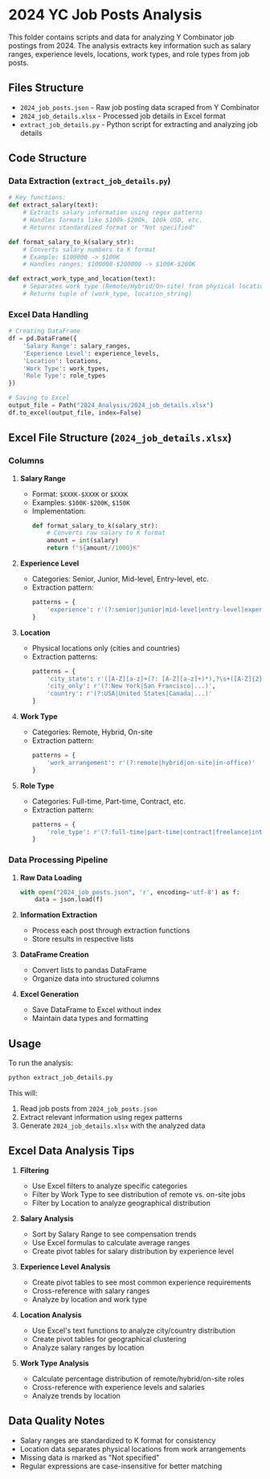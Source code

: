 # 2024 YC Job Posts Analysis

This folder contains scripts and data for analyzing Y Combinator job postings from 2024. The analysis extracts key information such as salary ranges, experience levels, locations, work types, and role types from job posts.

## Files Structure

- `2024_job_posts.json` - Raw job posting data scraped from Y Combinator
- `2024_job_details.xlsx` - Processed job details in Excel format
- `extract_job_details.py` - Python script for extracting and analyzing job details

## Code Structure

### Data Extraction (`extract_job_details.py`)

```python
# Key functions:
def extract_salary(text):
    # Extracts salary information using regex patterns
    # Handles formats like $100k-$200k, 100k USD, etc.
    # Returns standardized format or "Not specified"

def format_salary_to_k(salary_str):
    # Converts salary numbers to K format
    # Example: $100000 -> $100K
    # Handles ranges: $100000-$200000 -> $100K-$200K

def extract_work_type_and_location(text):
    # Separates work type (Remote/Hybrid/On-site) from physical locations
    # Returns tuple of (work_type, location_string)
```

### Excel Data Handling

```python
# Creating DataFrame
df = pd.DataFrame({
    'Salary Range': salary_ranges,
    'Experience Level': experience_levels,
    'Location': locations,
    'Work Type': work_types,
    'Role Type': role_types
})

# Saving to Excel
output_file = Path("2024_Analysis/2024_job_details.xlsx")
df.to_excel(output_file, index=False)
```

## Excel File Structure (`2024_job_details.xlsx`)

### Columns
1. **Salary Range**
   - Format: `$XXXK-$XXXK` or `$XXXK`
   - Examples: `$100K-$200K`, `$150K`
   - Implementation:
     ```python
     def format_salary_to_k(salary_str):
         # Converts raw salary to K format
         amount = int(salary)
         return f"${amount//1000}K"
     ```

2. **Experience Level**
   - Categories: Senior, Junior, Mid-level, Entry-level, etc.
   - Extraction pattern:
     ```python
     patterns = {
         'experience': r'(?:senior|junior|mid-level|entry-level|experienced|lead|principal|staff)'
     }
     ```

3. **Location**
   - Physical locations only (cities and countries)
   - Extraction patterns:
     ```python
     patterns = {
         'city_state': r'([A-Z][a-z]+(?: [A-Z][a-z]+)*),?\s+([A-Z]{2})',
         'city_only': r'(?:New York|San Francisco|...)',
         'country': r'(?:USA|United States|Canada|...)'
     }
     ```

4. **Work Type**
   - Categories: Remote, Hybrid, On-site
   - Extraction pattern:
     ```python
     patterns = {
         'work_arrangement': r'(?:remote|hybrid|on-site|in-office)'
     }
     ```

5. **Role Type**
   - Categories: Full-time, Part-time, Contract, etc.
   - Extraction pattern:
     ```python
     patterns = {
         'role_type': r'(?:full-time|part-time|contract|freelance|internship)'
     }
     ```

### Data Processing Pipeline

1. **Raw Data Loading**
   ```python
   with open("2024_job_posts.json", 'r', encoding='utf-8') as f:
       data = json.load(f)
   ```

2. **Information Extraction**
   - Process each post through extraction functions
   - Store results in respective lists

3. **DataFrame Creation**
   - Convert lists to pandas DataFrame
   - Organize data into structured columns

4. **Excel Generation**
   - Save DataFrame to Excel without index
   - Maintain data types and formatting

## Usage

To run the analysis:

```bash
python extract_job_details.py
```

This will:
1. Read job posts from `2024_job_posts.json`
2. Extract relevant information using regex patterns
3. Generate `2024_job_details.xlsx` with the analyzed data

## Excel Data Analysis Tips

1. **Filtering**
   - Use Excel filters to analyze specific categories
   - Filter by Work Type to see distribution of remote vs. on-site jobs
   - Filter by Location to analyze geographical distribution

2. **Salary Analysis**
   - Sort by Salary Range to see compensation trends
   - Use Excel formulas to calculate average ranges
   - Create pivot tables for salary distribution by experience level

3. **Experience Level Analysis**
   - Create pivot tables to see most common experience requirements
   - Cross-reference with salary ranges
   - Analyze by location and work type

4. **Location Analysis**
   - Use Excel's text functions to analyze city/country distribution
   - Create pivot tables for geographical clustering
   - Analyze salary ranges by location

5. **Work Type Analysis**
   - Calculate percentage distribution of remote/hybrid/on-site roles
   - Cross-reference with experience levels and salaries
   - Analyze trends by location

## Data Quality Notes

- Salary ranges are standardized to K format for consistency
- Location data separates physical locations from work arrangements
- Missing data is marked as "Not specified"
- Regular expressions are case-insensitive for better matching 

